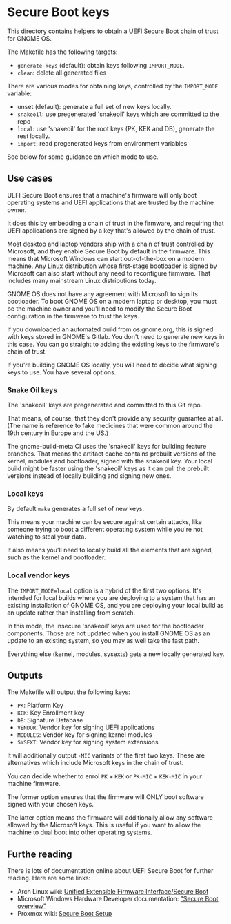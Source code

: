 # Secure Boot keys

This directory contains helpers to obtain a UEFI Secure Boot chain of trust
for GNOME OS.

The Makefile has the following targets:

  * `generate-keys` (default): obtain keys following `IMPORT_MODE`.
  * `clean`: delete all generated files

There are various modes for obtaining keys, controlled by the `IMPORT_MODE`
variable:

  * unset (default): generate a full set of new keys locally.
  * `snakeoil`: use pregenerated 'snakeoil' keys which are committed to the repo
  * `local`: use 'snakeoil' for the root keys (PK, KEK and DB), generate the rest locally.
  * `import`: read pregenerated keys from environment variables

See below for some guidance on which mode to use.

## Use cases

UEFI Secure Boot ensures that a machine's firmware will only boot operating systems
and UEFI applications that are trusted by the machine owner.

It does this by embedding a chain of trust in the firmware, and requiring that UEFI
applications are signed by a key that's allowed by the chain of trust.

Most desktop and laptop vendors ship with a chain of trust controlled by
Microsoft, and they enable Secure Boot by default in the firmware.  This
means that Microsoft Windows can start out-of-the-box on a modern machine. Any
Linux distribution whose first-stage bootloader is signed by Microsoft can also
start without any need to reconfigure firmware. That includes many mainstream
Linux distributions today.

GNOME OS does not have any agreement with Microsoft to sign its bootloader. To
boot GNOME OS on a modern laptop or desktop, you must be the machine owner and
you'll need to modify the Secure Boot configuration in the firmware to trust
the keys.

If you downloaded an automated build from os.gnome.org, this is signed with
keys stored in GNOME's Gitlab. You don't need to generate new keys in this case.
You can go straight to adding the existing keys to the firmware's chain of trust.

If you're building GNOME OS locally, you will need to decide what signing
keys to use. You have several options.

### Snake Oil keys

The 'snakeoil' keys are pregenerated and committed to this Git repo.

That means, of course, that they don't provide any security guarantee at all.
(The name is reference to fake medicines that were common around the 19th
century in Europe and the US.)

The gnome-build-meta CI uses the 'snakeoil' keys for building feature branches.
That means the artifact cache contains prebuilt versions of the kernel, modules
and bootloader, signed with the snakeoil key. Your local build might be faster
using the 'snakeoil' keys as it can pull the prebuilt versions instead of
locally building and signing new ones.

### Local keys

By default `make` generates a full set of new keys.

This means your machine can be secure against certain attacks, like someone
trying to boot a different operating system while you're not watching to steal
your data.

It also means you'll need to locally build all the elements that are signed,
such as the kernel and bootloader.

### Local vendor keys

The `IMPORT_MODE=local` option is a hybrid of the first two options. It's
intended for local builds where you are deploying to a system that has an
existing installation of GNOME OS, and you are deploying your local build
as an update rather than installing from scratch.

In this mode, the insecure 'snakeoil' keys are used for the bootloader
components.  Those are not updated when you install GNOME OS as an update to an
existing system, so you may as well take the fast path.

Everything else (kernel, modules, sysexts) gets a new locally generated key.

## Outputs

The Makefile will output the following keys:

  * `PK`: Platform Key
  * `KEK`: Key Enrollment key
  * `DB`: Signature Database
  * `VENDOR`: Vendor key for signing UEFI applications
  * `MODULES`: Vendor key for signing kernel modules
  * `SYSEXT`: Vendor key for signing system extensions

It will additionally output `-MIC` variants of the first two keys. These are
alternatives which include Microsoft keys in the chain of trust.

You can decide whether to enrol `PK` + `KEK` or `PK-MIC` + `KEK-MIC` in your
machine firmware.

The former option ensures that the firmware will ONLY boot software signed with
your chosen keys.

The latter option means the firmware will additionally allow any software
allowed by the Microsoft keys. This is useful if you want to allow the
machine to dual boot into other operating systems.

## Furthe reading

There is lots of documentation online about UEFI Secure Boot for further
reading. Here are some links:

  * Arch Linux wiki: [Unified Extensible Firmware Interface/Secure Boot](https://wiki.archlinux.org/title/Unified_Extensible_Firmware_Interface/Secure_Boot)
  * Microsoft Windows Hardware Developer documentation: ["Secure Boot overview"](https://learn.microsoft.com/en-us/windows-hardware/manufacture/desktop/secure-boot-landing)
  * Proxmox wiki: [Secure Boot Setup](https://pve.proxmox.com/wiki/Secure_Boot_Setup)


